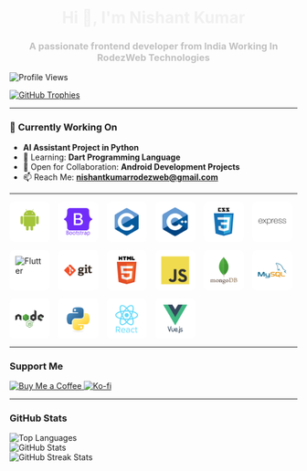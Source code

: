 <h1 align="center" style="color: #f0f0f0;">Hi 👋, I'm Nishant Kumar</h1>
<h3 align="center" style="color: #c0c0c0;">A passionate frontend developer from India Working In RodezWeb Technologies</h3>

<p align="left"> 
  <img src="https://komarev.com/ghpvc/?username=nishant-172&label=Profile%20views&color=0e75b6&style=flat" alt="Profile Views" />
</p>

<p align="left"> 
  <a href="https://github.com/ryo-ma/github-profile-trophy">
    <img src="https://github-profile-trophy.vercel.app/?username=nishant-172&theme=darkhub" alt="GitHub Trophies" />
  </a> 
</p>

---

### 🔭 **Currently Working On**
- **AI Assistant Project in Python**
- 🌱 Learning: **Dart Programming Language**
- 👯 Open for Collaboration: **Android Development Projects**
- 📫 Reach Me: **nishantkumarrodezweb@gmail.com**

---

<div style="display: flex; flex-wrap: wrap; gap: 15px;">
  <!-- Android -->
  <img src="https://raw.githubusercontent.com/devicons/devicon/master/icons/android/android-original-wordmark.svg" alt="Android" width="50" height="50" style="background-color: white; padding: 10px; border-radius: 8px;" />
  
  <!-- Bootstrap -->
  <img src="https://raw.githubusercontent.com/devicons/devicon/master/icons/bootstrap/bootstrap-plain-wordmark.svg" alt="Bootstrap" width="50" height="50" style="background-color: white; padding: 10px; border-radius: 8px;" />
  
  <!-- C -->
  <img src="https://raw.githubusercontent.com/devicons/devicon/master/icons/c/c-original.svg" alt="C" width="50" height="50" style="background-color: white; padding: 10px; border-radius: 8px;" />
  
  <!-- C++ -->
  <img src="https://raw.githubusercontent.com/devicons/devicon/master/icons/cplusplus/cplusplus-original.svg" alt="C++" width="50" height="50" style="background-color: white; padding: 10px; border-radius: 8px;" />
  
  <!-- CSS3 -->
  <img src="https://raw.githubusercontent.com/devicons/devicon/master/icons/css3/css3-original-wordmark.svg" alt="CSS3" width="50" height="50" style="background-color: white; padding: 10px; border-radius: 8px;" />
  
  <!-- Express -->
  <img src="https://raw.githubusercontent.com/devicons/devicon/master/icons/express/express-original-wordmark.svg" alt="Express.js" width="50" height="50" style="background-color: white; padding: 10px; border-radius: 8px;" />
  
  <!-- Flutter -->
  <img src="https://www.vectorlogo.zone/logos/flutterio/flutterio-icon.svg" alt="Flutter" width="50" height="50" style="background-color: white; padding: 10px; border-radius: 8px;" />
  
  <!-- Git -->
  <img src="https://raw.githubusercontent.com/devicons/devicon/master/icons/git/git-original-wordmark.svg" alt="Git" width="50" height="50" style="background-color: white; padding: 10px; border-radius: 8px;" />
  
  <!-- HTML5 -->
  <img src="https://raw.githubusercontent.com/devicons/devicon/master/icons/html5/html5-original-wordmark.svg" alt="HTML5" width="50" height="50" style="background-color: white; padding: 10px; border-radius: 8px;" />
  
  <!-- JavaScript -->
  <img src="https://raw.githubusercontent.com/devicons/devicon/master/icons/javascript/javascript-original.svg" alt="JavaScript" width="50" height="50" style="background-color: white; padding: 10px; border-radius: 8px;" />
  
  <!-- MongoDB -->
  <img src="https://raw.githubusercontent.com/devicons/devicon/master/icons/mongodb/mongodb-original-wordmark.svg" alt="MongoDB" width="50" height="50" style="background-color: white; padding: 10px; border-radius: 8px;" />
  
  <!-- MySQL -->
  <img src="https://raw.githubusercontent.com/devicons/devicon/master/icons/mysql/mysql-original-wordmark.svg" alt="MySQL" width="50" height="50" style="background-color: white; padding: 10px; border-radius: 8px;" />
  
  <!-- Node.js -->
  <img src="https://raw.githubusercontent.com/devicons/devicon/master/icons/nodejs/nodejs-original-wordmark.svg" alt="Node.js" width="50" height="50" style="background-color: white; padding: 10px; border-radius: 8px;" />
  
  <!-- Python -->
  <img src="https://raw.githubusercontent.com/devicons/devicon/master/icons/python/python-original.svg" alt="Python" width="50" height="50" style="background-color: white; padding: 10px; border-radius: 8px;" />
  
  <!-- React -->
  <img src="https://raw.githubusercontent.com/devicons/devicon/master/icons/react/react-original-wordmark.svg" alt="React" width="50" height="50" style="background-color: white; padding: 10px; border-radius: 8px;" />
  
  <!-- Vue.js -->
  <img src="https://raw.githubusercontent.com/devicons/devicon/master/icons/vuejs/vuejs-original-wordmark.svg" alt="Vue.js" width="50" height="50" style="background-color: white; padding: 10px; border-radius: 8px;" />
</div>

---

### **Support Me**
<div style="margin-top: 10px;">
  <a href="https://www.buymeacoffee.com/N/A">
    <img src="https://cdn.buymeacoffee.com/buttons/v2/default-yellow.png" height="50" width="210" alt="Buy Me a Coffee" />
  </a>
  <a href="https://ko-fi.com/N/a">
    <img src="https://cdn.ko-fi.com/cdn/kofi3.png?v=3" height="50" width="210" alt="Ko-fi" />
  </a>
</div>

---

### **GitHub Stats**
<div>
  <img src="https://github-readme-stats.vercel.app/api/top-langs?username=nishant-172&show_icons=true&locale=en&layout=compact&theme=tokyonight" alt="Top Languages" />
</div>

<div>
  <img src="https://github-readme-stats.vercel.app/api?username=nishant-172&show_icons=true&locale=en&theme=tokyonight" alt="GitHub Stats" />
</div>

<div>
  <img src="https://github-readme-streak-stats.herokuapp.com/?user=nishant-172&theme=tokyonight" alt="GitHub Streak Stats" />
</div>
